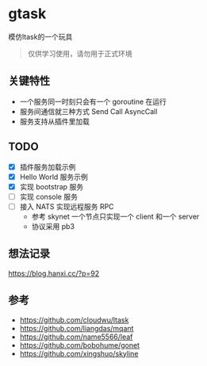 # gtask
模仿ltask的一个玩具

> 仅供学习使用，请勿用于正式环境

## 关键特性
- 一个服务同一时刻只会有一个 goroutine 在运行
- 服务间通信就三种方式 Send Call AsyncCall
- 服务支持从插件里加载

## TODO
- [x] 插件服务加载示例
- [x] Hello World 服务示例
- [x] 实现 bootstrap 服务
- [ ] 实现 console 服务
- [ ] 接入 NATS 实现远程服务 RPC
  - 参考 skynet 一个节点只实现一个 client 和一个 server
  - 协议采用 pb3

## 想法记录

https://blog.hanxi.cc/?p=92

## 参考
- https://github.com/cloudwu/ltask
- https://github.com/liangdas/mqant
- https://github.com/name5566/leaf
- https://github.com/bobohume/gonet
- https://github.com/xingshuo/skyline
